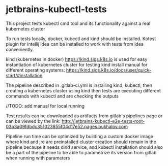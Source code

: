 # jetbrains-kubectl-tests

This project tests kubectl cmd tool and its functionality against a real kubernetes cluster


To run tests locally, docker, kubectl and kind should be installed.
Kotest plugin for intellij idea can be installed to work with tests from idea conveniently.

kind (kubernetes in docker) https://kind.sigs.k8s.io is used for easy instantiation of kubernetes cluster for testing
kind install manual for different operating systems: https://kind.sigs.k8s.io/docs/user/quick-start/#installation


The pipeline described in .gitlab-ci.yml is installing kind, kubectl, then creating a kubernetes cluster using kind
then tests are executing different commands with kubectl and are checking the outputs


//TODO: add manual for local running


Test results can be downloaded as artifacts from gitlab's pipelines page 
or can be viewed by the link: http://jetbrains-kubectl-e2e-tests-root-03b3a09fdbdc351023855f04d17e52.pages.bukhalov.com


Pipeline run time can be optimized by building a custom docker image where kind and jre are preinstalled
cluster creation should remain in the pipeline because it needs dind service, and kubectl installation should also be 
a part of the pipeline to be able to parametrize its version from gitlab when running with parameters
